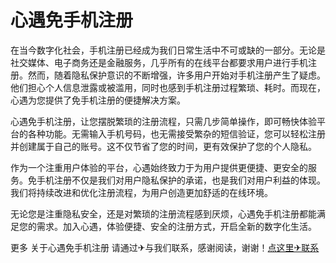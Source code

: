 # 心遇免手机注册

在当今数字化社会，手机注册已经成为我们日常生活中不可或缺的一部分。无论是社交媒体、电子商务还是金融服务，几乎所有的在线平台都要求用户进行手机注册。然而，随着隐私保护意识的不断增强，许多用户开始对手机注册产生了疑虑。他们担心个人信息泄露或被滥用，同时也感到手机注册过程繁琐、耗时。而现在，心遇为您提供了免手机注册的便捷解决方案。

心遇免手机注册，让您摆脱繁琐的注册流程，只需几步简单操作，即可畅快体验平台的各种功能。无需输入手机号码，也无需接受繁杂的短信验证，您可以轻松注册并创建属于自己的账号。这不仅节省了您的时间，更有效保护了您的个人隐私。

作为一个注重用户体验的平台，心遇始终致力于为用户提供更便捷、更安全的服务。免手机注册不仅是我们对用户隐私保护的承诺，也是我们对用户利益的体现。我们将持续改进和优化注册流程，为用户创造更加舒适的在线环境。

无论您是注重隐私安全，还是对繁琐的注册流程感到厌烦，心遇免手机注册都能满足您的需求。加入心遇，体验便捷、安全的注册方式，开启全新的数字化生活。

更多 关于心遇免手机注册 请通过✈与我们联系，感谢阅读，谢谢！[点这里✈联系](https://c.k02.cc)